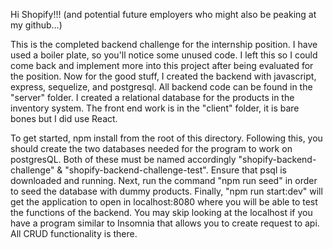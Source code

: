 Hi Shopify!!! (and potential future employers who might also be peaking at my github...) 

This is the completed backend challenge for the internship position. I have used a boiler plate, so you'll notice some unused code. I left this so I could come back and implement more into this project after being evaluated for the position. Now for the good stuff, I created the backend with javascript, express, sequelize, and postgresql. All backend code can be found in the "server" folder. I created a relational database for the products in the inventory system. The front end work is in the "client" folder, it is bare bones but I did use React. 

To get started, npm install from the root of this directory. Following this, you should create the two databases needed for the program to work on postgresQL. Both of these must be named accordingly "shopify-backend-challenge" & "shopify-backend-challenge-test". Ensure that psql is downloaded and running. Next, run the command "npm run seed" in order to seed the database with dummy products. Finally, "npm run start:dev" will get the application to open in localhost:8080 where you will be able to test the functions of the backend. You may skip looking at the localhost if you have a program similar to Insomnia that allows you to create request to api. All CRUD functionality is there.